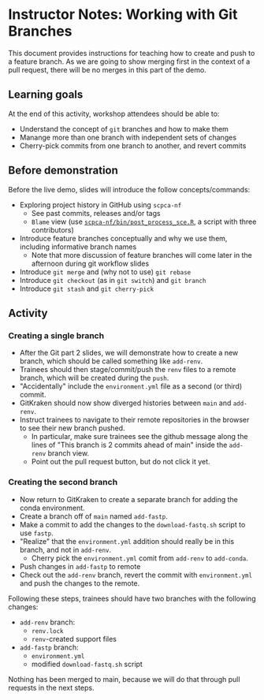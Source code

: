 # Instructor Notes: Working with Git Branches

This document provides instructions for teaching how to create and push to a feature branch.
As we are going to show merging first in the context of a pull request, there will be no merges in this part of the demo.


## Learning goals

At the end of this activity, workshop attendees should be able to:

* Understand the concept of `git` branches and how to make them
* Manange more than one branch with independent sets of changes
* Cherry-pick commits from one branch to another, and revert commits

## Before demonstration

Before the live demo, slides will introduce the follow concepts/commands:

* Exploring project history in GitHub using `scpca-nf`
  * See past commits, releases and/or tags
  * `Blame` view (use [`scpca-nf/bin/post_process_sce.R`](https://github.com/AlexsLemonade/scpca-nf/blob/main/bin/post_process_sce.R), a script with three contributors)
* Introduce feature branches conceptually and why we use them, including informative branch names
  * Note that more discussion of feature branches will come later in the afternoon during git workflow slides
* Introduce `git merge` and (why not to use) `git rebase`
* Introduce `git checkout` (as in `git switch`) and `git branch`
* Introduce `git stash` and `git cherry-pick`



## Activity

### Creating a single branch

* After the Git part 2 slides, we will demonstrate how to create a new branch, which should be called something like `add-renv`.
* Trainees should then stage/commit/push the `renv` files to a remote branch, which will be created during the `push`.
* "Accidentally" include the `environment.yml` file as a second (or third) commit.
* GitKraken should now show diverged histories between `main` and `add-renv`.
* Instruct trainees to navigate to their remote repositories in the browser to see their new branch pushed.
  * In particular, make sure trainees see the github message along the lines of "This branch is 2 commits ahead of main" inside the `add-renv` branch view.
  * Point out the pull request button, but do not click it yet.

### Creating the second branch

* Now return to GitKraken to create a separate branch for adding the conda environment.
* Create a branch off of `main` named `add-fastp`.
* Make a commit to add the changes to the `download-fastq.sh` script to use `fastp`.
* "Realize" that the `environment.yml` addition should really be in this branch, and not in `add-renv`.
  * Cherry pick the `environment.yml` comit from `add-renv` to `add-conda`.
* Push changes in `add-fastp` to remote
* Check out the `add-renv` branch, revert the commit with `environment.yml` and push the changes to the remote.

Following these steps, trainees should have two branches with the following changes:
* `add-renv` branch:
  * `renv.lock`
  * `renv`-created support files
* `add-fastp` branch:
  * `environment.yml`
  * modified `download-fastq.sh` script

Nothing has been merged to main, because we will do that through pull requests in the next steps.
